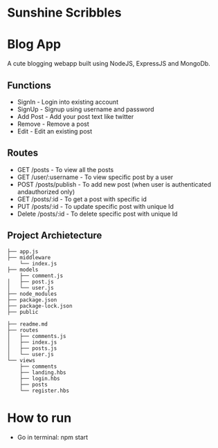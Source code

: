# Sunshine Scribbles
# Blog App

A cute blogging webapp built using NodeJS, ExpressJS and MongoDb. 

## Functions

- SignIn - Login into existing account
- SignUp - Signup using username and password
- Add Post - Add your post text like twitter
- Remove - Remove a post
- Edit - Edit an existing post

## Routes

- GET /posts - To view all the posts
- GET /user/:username - To view specific post by a user
- POST /posts/publish - To add new post (when user is authenticated andauthorized only)
- GET /posts/:id - To get a post with specific id
- PUT /posts/:id - To update specific post with unique Id
- Delete /posts/:id - To delete specific post with unique Id

## Project Archietecture

```tree
├── app.js
├── middleware
    └── index.js
├── models
    ├── comment.js
│   ├── post.js
│   └── user.js
├── node_modules
├── package.json
├── package-lock.json
├── public

├── readme.md
├── routes
│   ├── comments.js
│   ├── index.js
│   ├── posts.js
│   └── user.js
└── views
    ├── comments
    ├── landing.hbs
    ├── login.hbs
    ├── posts
    └── register.hbs
```

# How to run

- Go in terminal: npm start
